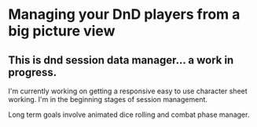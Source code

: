 # Managing your DnD players from a big picture view
## This is dnd session data manager... a work in progress. 

I'm currently working on getting a responsive easy to use character sheet working. I'm in the beginning stages of session management.

Long term goals involve animated dice rolling and combat phase manager.
